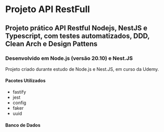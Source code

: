 # Projeto API RestFull

## Projeto prático API Restful Nodejs, NestJS e Typescript, com testes automatizados, DDD, Clean Arch e Design Pattens

### Desenvolvido em Node.js (versão 20.10) e Nest.JS

Projeto criado durante estudo de Node.js e Nest.JS, em curso da Udemy.

#### Pacotes Utilizados

* fastify
* jest
* config
* faker
* uuid

#### Banco de Dados